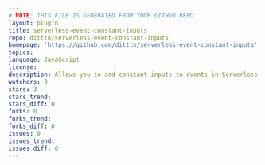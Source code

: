 ```yaml
---
# NOTE: THIS FILE IS GENERATED FROM YOUR GITHUB REPO
layout: plugin
title: serverless-event-constant-inputs
repo: dittto/serverless-event-constant-inputs
homepage: 'https://github.com/dittto/serverless-event-constant-inputs'
topics: 
language: JavaScript
license: 
description: Allows you to add constant inputs to events in Serverless 1.0. For more info see [constant values in Cloudwatch](https://aws.amazon.com/blogs/compute/simply-serverless-use-constant-values-in-cloudwatch-event-triggered-lambda-functions/)
watchers: 3
stars: 3
stars_trend: 
stars_diff: 0
forks: 0
forks_trend: 
forks_diff: 0
issues: 0
issues_trend: 
issues_diff: 0
---
```

